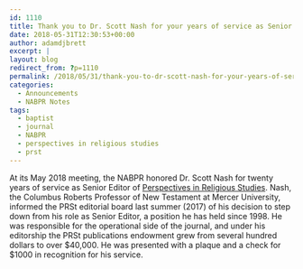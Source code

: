 ```yaml
---
id: 1110
title: Thank you to Dr. Scott Nash for your years of service as Senior Editor.
date: 2018-05-31T12:30:53+00:00
author: adamdjbrett
excerpt: |
layout: blog
redirect_from: ?p=1110
permalink: /2018/05/31/thank-you-to-dr-scott-nash-for-your-years-of-service-as-senior-editor/
categories:
  - Announcements
  - NABPR Notes
tags:
  - baptist
  - journal
  - NABPR
  - perspectives in religious studies
  - prst
---
```

At its May 2018 meeting, the NABPR honored Dr. Scott Nash for twenty years of service as Senior Editor of [Perspectives in Religious Studies](https://nabpr.org/publications/). Nash, the Columbus Roberts Professor of New Testament at Mercer University, informed the PRSt editorial board last summer (2017) of his decision to step down from his role as Senior Editor, a position he has held since 1998. He was responsible for the operational side of the journal, and under his editorship the PRSt publications endowment grew from several hundred dollars to over $40,000. He was presented with a plaque and a check for $1000 in recognition for his service.

&nbsp;
